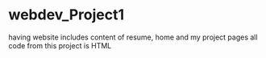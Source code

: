 # webdev_Project1

having website includes content of resume, home and my project pages all code from this project is HTML
